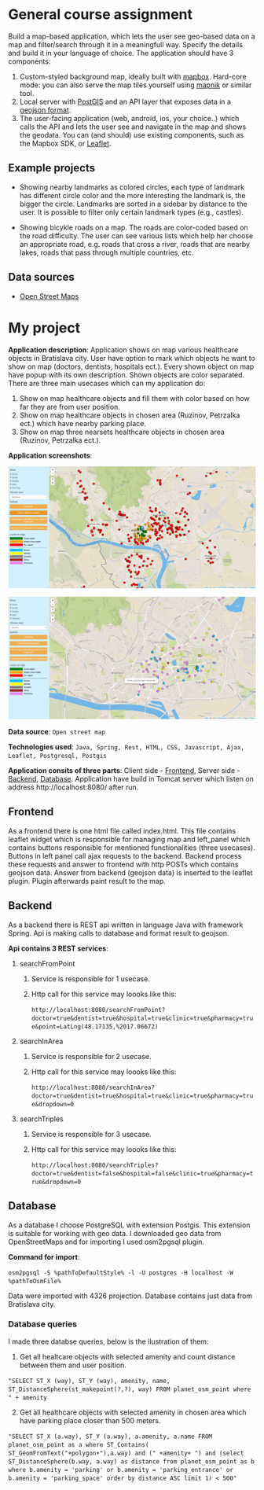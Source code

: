 # General course assignment

Build a map-based application, which lets the user see geo-based data on a map and filter/search through it in a meaningfull way. Specify the details and build it in your language of choice. The application should have 3 components:

1. Custom-styled background map, ideally built with [mapbox](http://mapbox.com). Hard-core mode: you can also serve the map tiles yourself using [mapnik](http://mapnik.org/) or similar tool.
2. Local server with [PostGIS](http://postgis.net/) and an API layer that exposes data in a [geojson format](http://geojson.org/).
3. The user-facing application (web, android, ios, your choice..) which calls the API and lets the user see and navigate in the map and shows the geodata. You can (and should) use existing components, such as the Mapbox SDK, or [Leaflet](http://leafletjs.com/).

## Example projects

- Showing nearby landmarks as colored circles, each type of landmark has different circle color and the more interesting the landmark is, the bigger the circle. Landmarks are sorted in a sidebar by distance to the user. It is possible to filter only certain landmark types (e.g., castles).

- Showing bicykle roads on a map. The roads are color-coded based on the road difficulty. The user can see various lists which help her choose an appropriate road, e.g. roads that cross a river, roads that are nearby lakes, roads that pass through multiple countries, etc.

## Data sources

- [Open Street Maps](https://www.openstreetmap.org/)

# My project

**Application description**: Application shows on map various healthcare objects in Bratislava city. 
User have option to mark which objects he want to show on map (doctors, dentists, hospitals ect.).
Every shown object on map have popup with its own description. Shown objects are color separated.
There are three main usecases which can my application do:

1. Show on map healthcare objects and fill them with color based on how far they are from user position.
2. Show on map healthcare objects in chosen area (Ruzinov, Petrzalka ect.) which have nearby parking place.
3. Show on map three nearsets healthcare objects in chosen area (Ruzinov, Petrzalka ect.).

**Application screenshots**:

![Screenshot](scr1.png)

![Screenshot](scr2.png)

**Data source**: `Open street map`

**Technologies used**: `Java, Spring, Rest, HTML, CSS, Javascript, Ajax, Leaflet, Postgresql, Postgis`

**Application consits of three parts**: Client side - [Frontend](#frontend), Server side - [Backend](#backend), [Database](#database).
Application have build in Tomcat server which listen on address http://localhost:8080/ after run.

## Frontend
As a frontend there is one html file called index.html. 
This file contains leaflet widget which is responsible for managing map and left_panel which contains buttons responsible for mentioned functionalities (three usecases).
Buttons in left panel call ajax requests to the backend. Backend process these requests and answer to frontend with http POSTs which contains geojson data. 
Answer from backend (geojson data) is inserted to the leaflet plugin. Plugin afterwards paint result to the map.

## Backend
As a backend there is REST api written in language Java with framework Spring.
Api is making calls to database and format result to geojson.

**Api contains 3 REST services**:
1. searchFromPoint
	1. Service is responsible for 1 usecase.
	2. Http call for this service may loooks like this:
	
		`http://localhost:8080/searchFromPoint?doctor=true&dentist=true&hospital=true&clinic=true&pharmacy=true&point=LatLng(48.17135,%2017.06672)`
2. searchInArea
	1. Service is responsible for 2 usecase.
	2. Http call for this service may loooks like this:
	
		`http://localhost:8080/searchInArea?doctor=true&dentist=true&hospital=true&clinic=true&pharmacy=true&dropdown=0`
3. searchTriples  
	1. Service is responsible for 3 usecase.
	2. Http call for this service may loooks like this:
	
		`http://localhost:8080/searchTriples?doctor=true&dentist=false&hospital=false&clinic=true&pharmacy=true&dropdown=0`

## Database
As a database I choose PostgreSQL with extension Postgis. This extension is suitable for working with geo data.
I downloaded geo data from OpenStreetMaps and for importing I used osm2pgsql plugin. 

**Command for import**:

`osm2pgsql -S %pathToDefaultStyle% -l -U postgres -H localhost -W %pathToOsmFile%`

Data were imported with 4326 projection. Database contains just data from Bratislava city.

### Database queries
I made three databse queries, below is the ilustration of them:
1. Get all healtcare objects with selected amenity and count distance between them and user position.

`"SELECT ST_X (way), ST_Y (way), amenity, name, ST_DistanceSphere(st_makepoint(?,?), way) FROM planet_osm_point where " + amenity`

2. Get all healthcare objects with selected amenity in chosen area which have parking place closer than 500 meters.

`"SELECT ST_X (a.way), ST_Y (a.way), a.amenity, a.name FROM planet_osm_point as a where ST_Contains( ST_GeomFromText("+polygon+"),a.way) and (" +amenity+ ") and (select ST_DistanceSphere(b.way, a.way) as distance from planet_osm_point as b where b.amenity = 'parking' or b.amenity = 'parking_entrance' or b.amenity = 'parking_space' order by distance ASC limit 1) < 500"`




